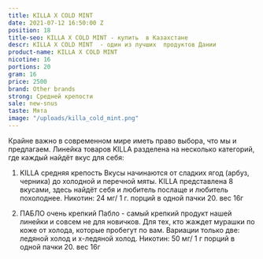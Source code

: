 ```yaml
---
title: KILLA X COLD MINT
date: 2021-07-12 16:50:00 Z
position: 18
title-seo: KILLA X COLD MINT - купить  в Казахстане
descr: KILLA X COLD MINT  - один из лучших  продуктов Дании
product-name: KILLA X COLD MINT
nicotine: 16
portions: 20
gram: 16
price: 2500
brand: Other brands
strong: Средней крепости
sale: new-snus
taste: Мята
image: "/uploads/killa_cold_mint.png"
---
```


Крайне важно в современном мире иметь право выбора, что мы и предлагаем.
Линейка товаров KILLA разделена на несколько категорий, где каждый найдёт вкус для себя:

  1. KILLA  средняя крепость
Вкусы начинаются от сладких ягод (арбуз, черника) до холодной и перечной мяты. KILLA представлена 8 вкусами, здесь найдёт себя и любитель послаще и любитель похолоднее.
Никотин: 24 мг/ 1 г. 
порций в одной пачки 20. вес 16г


 2. ПАБЛО очень крепкий 
Пабло - самый крепкий продукт нашей линейки и совсем не для новичков.
Для тех, кто жаждет мурашки по коже от холода, которые пробегут по вам. Вариации только две: ледяной холод и х-ледяной холод.
Никотин: 50 мг/ 1 г
порций в одной пачки 20. вес 16г